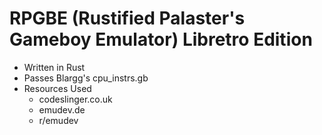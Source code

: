 # RPGBE (Rustified Palaster's Gameboy Emulator) Libretro Edition

- Written in Rust
- Passes Blargg's cpu_instrs.gb
- Resources Used
  - codeslinger.co.uk
  - emudev.de
  - r/emudev
